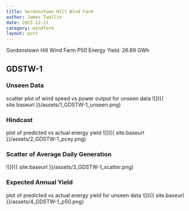 ```yaml
---
title: Gordonstown Hill Wind Farm
author: James Twallin
date: 2023-12-21
category: windfarm
layout: post
---
```

Gordonstown Hill Wind Farm P50 Energy Yield: 26.89 GWh

GDSTW-1
-------------
### Unseen Data 
scatter plot of wind speed vs power output for unseen data
![]({{ site.baseurl }}/assets/1_GDSTW-1_unseen.png)
### Hindcast 
plot of predicted vs actual energy yield
![]({{ site.baseurl }}/assets/2_GDSTW-1_pcey.png)
### Scatter of Average Daily Generation 

![]({{ site.baseurl }}/assets/3_GDSTW-1_scatter.png)
### Expected Annual Yield 
plot of predicted vs actual energy yield for unseen data
![]({{ site.baseurl }}/assets/4_GDSTW-1_p50.png)

